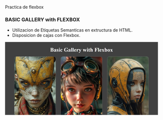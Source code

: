 Practica de flexbox
### BASIC GALLERY with FLEXBOX
- Utilizacion de Etiquetas Semanticas en extructura de HTML.
- Disposicion de cajas con Flexbox.

![screenshot](https://github.com/rimardev/practica-flexbox-gallery/blob/main/assets/img/screenshot.jpg)
